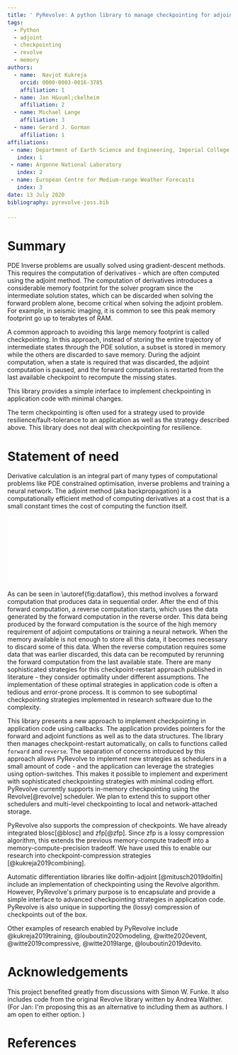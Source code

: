 ```yaml
---
title: ' PyRevolve: A python library to manage checkpointing for adjoints '
tags:
  - Python
  - adjoint
  - checkpointing
  - revolve
  - memory
authors:
  - name:  Navjot Kukreja
    orcid: 0000-0003-0016-3785
    affiliation: 1
  - name: Jan H&uuml;ckelheim
    affiliation: 2
  - name: Michael Lange
    affiliation: 3
  - name: Gerard J. Gorman
    affiliation: 1
affiliations:
 - name: Department of Earth Science and Engineering, Imperial College London
   index: 1
 - name: Argonne National Laboratory
   index: 2
 - name: European Centre for Medium-range Weather Forecasts
   index: 3
date: 13 July 2020
bibliography: pyrevolve-joss.bib

---
```




# Summary

PDE Inverse problems are usually solved using gradient-descent methods. This requires the computation of derivatives - which are often computed using the adjoint method. The computation of derivatives introduces a considerable memory footprint for the solver program since the intermediate solution states, which can be discarded when solving the forward problem alone, become critical when solving the adjoint problem. For example, in seismic imaging, it is common to see this peak memory footprint go up to terabytes of RAM. 

A common approach to avoiding this large memory footprint is called checkpointing. In this approach, instead of storing the entire trajectory of intermediate states through the PDE solution, a subset is stored in memory while the others are discarded to save memory. During the adjoint computation, when a state is required that was discarded, the adjoint computation is paused, and the forward computation is restarted from the last available checkpoint to recompute the missing states.

This library provides a simple interface to implement checkpointing in application code with minimal changes.

The term checkpointing is often used for a strategy used to provide resilience/fault-tolerance to an application as well as the strategy described above. This library does not deal with checkpointing for resilience.

# Statement of need
Derivative calculation is an integral part of many types of computational problems like PDE constrained optimisation, inverse problems and training a neural network. The adjoint method (aka backpropagation) is a computationally efficient method of computing derivatives at a cost that is a small constant times the cost of computing the function itself. 

![Data flow for derivative computations using the adjoint method \label{fig:dataflow}](dataflow.pdf)

As can be seen in \autoref{fig:dataflow}, this method involves a forward computation that produces data in sequential order. After the end of this forward computation, a reverse computation starts, which uses the data generated by the forward computation in the reverse order. This data being produced by the forward computation is the source of the high memory requirement of adjoint computations or training a neural network. When the memory available is not enough to store all this data, it becomes necessary to discard some of this data. When the reverse computation requires some data that was earlier discarded, this data can be recomputed by rerunning the forward computation from the last available state. There are many sophisticated strategies for this checkpoint-restart approach published in literature - they consider optimality under different assumptions. The implementation of these optimal strategies in application code is often a tedious and error-prone process. It is common to see suboptimal checkpointing strategies implemented in research software due to the complexity. 

This library presents a new approach to implement checkpointing in application code using callbacks. The application provides pointers for the forward and adjoint functions as well as to the data structures. The library then manages checkpoint-restart automatically, on calls to functions called `forward` and `reverse`. The separation of concerns introduced by this approach allows PyRevolve to implement new strategies as schedulers in a small amount of code - and the application can leverage the strategies using option-switches. This makes it possible to implement and experiment with sophisticated checkpointing strategies with minimal coding effort. PyRevolve currently supports in-memory checkpointing using the Revolve[@revolve] scheduler. We plan to extend this to support other schedulers and multi-level checkpointing to local and network-attached storage. 

PyRevolve also supports the compression of checkpoints. We have already integrated blosc[@blosc] and zfp[@zfp]. Since zfp is a lossy compression algorithm, this extends the previous memory-compute tradeoff into a memory-compute-precision tradeoff. We have used this to enable our research into checkpoint-compression strategies [@kukreja2019combining].

Automatic differentiation libraries like dolfin-adjoint [@mitusch2019dolfin] include an implementation of checkpointing using the Revolve algorithm. However, PyRevolve's primary purpose is to encapsulate and provide a simple interface to advanced checkpointing strategies in application code. PyRevolve is also unique in supporting the (lossy) compression of checkpoints out of the box. 

Other examples of research enabled by PyRevolve include @kukreja2019training, @louboutin2020modeling, @witte2020event, @witte2019compressive, @witte2019large, @louboutin2019devito. 

# Acknowledgements

This project benefited greatly from discussions with Simon W. Funke. It also includes code from the original Revolve library written by Andrea Walther. (For Jan: I'm proposing this as an alternative to including them as authors. I am open to either option. )

# References
